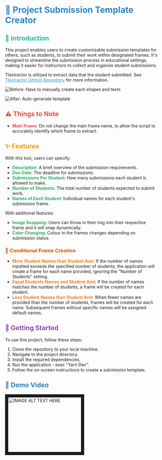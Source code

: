 # <span style="color: #2E86C1;">🎨 Project Submission Template Creator</span>

## <span style="color: #1ABC9C;">📘 Introduction</span>

This project enables users to create customizable submission templates for others, such as students, to submit their work within designated frames. It's designed to streamline the submission process in educational settings, making it easier for instructors to collect and organize student submissions.

Tlextractor is utilized to extract data that the student submitted. See <a href="https://github.com/LamJingJie/tlextractor" style="color: #3498DB;">Tlextractor GitHub Repository</a> for more information.

![Before: Have to manually create each shapes and texts](/img/pic2.png)

![After: Auto-generate template](/img/pic1.png)

## <span style="color: #E74C3C;">⚠️ Things to Note</span>
- <span style="color: #E74C3C;"><b>Main Frame</b></span>: Do not change the main frame name, to allow the script to accurately identify which frame to extract.

## <span style="color: #F39C12;">✨ Features</span>

With this tool, users can specify:

- <span style="color: #27AE60;"><b>Description</b></span>: A brief overview of the submission requirements.
- <span style="color: #27AE60;"><b>Due Date</b></span>: The deadline for submissions.
- <span style="color: #27AE60;"><b>Submissions Per Student</b></span>: How many submissions each student is allowed to make.
- <span style="color: #27AE60;"><b>Number of Students</b></span>: The total number of students expected to submit work.
- <span style="color: #27AE60;"><b>Names of Each Student</b></span>: Individual names for each student's submission frame.

With additional features:
- <span style="color: #27AE60;"><b>Image Snapping</b></span>: Users can throw in their img into their respective frame and it will snap dynamically.
- <span style="color: #27AE60;"><b>Color Changing</b></span>: Colour in the frames changes depending on submission status.

### <span style="color: #D35400;">🔄 Conditional Frame Creation</span>

- <span style="color: #E67E22;"><b>More Student Names than Student Amt</b></span>: If the number of names inputted exceeds the specified number of students, the application will create a frame for each name provided, ignoring the "Number of Students" setting.
- <span style="color: #E67E22;"><b>Equal Students Names and Student Amt</b></span>: If the number of names matches the number of students, a frame will be created for each student.
- <span style="color: #E67E22;"><b>Less Student Names than Student Amt</b></span>: When fewer names are provided than the number of students, frames will be created for each name. Subsequent frames without specific names will be assigned default names.

## <span style="color: #8E44AD;">🚀 Getting Started</span>

To use this project, follow these steps:

1. Clone the repository to your local machine.
2. Navigate to the project directory.
3. Install the required dependencies.
4. Run the application - exec "Yarn Dev".
5. Follow the on-screen instructions to create a submission template.

## <span style="color: #2980B9;">🎥 Demo Video</span>

<a href="https://github.com/user-attachments/assets/8d21cb85-782c-42ee-836e-e9bb274c6ec9" target="_blank"><img src="https://github.com/user-attachments/assets/8d21cb85-782c-42ee-836e-e9bb274c6ec9"
alt="IMAGE ALT TEXT HERE" width="240" height="180" border="10" /></a>